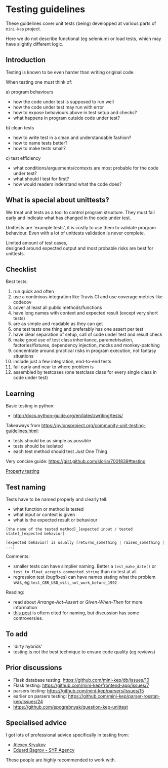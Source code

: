Testing guidelines
==================

These guidelines cover unit tests (being) developped at various parts of ```mini-kep``` project.

Here we do not describe functional (eg selenium) or load tests, which may have slightly different logic. 

Introduction
------------

Testing is known to be even harder than writing original code. 

When testing one must think of:

a) program behaviours
- how the code under test is supposed to run well 
- how the code under test may run with error
- how to expose behaviours above in test setup and checks?
- what happens in program outside code under test?

b) clean tests
- how to write test in a clean and understandable fashion? 
- how to name tests better?
- how to make tests small?

c) test efficiency
- what conditions/arguements/contexts are most probable for the code under test?
- what should I test for first?
- how would readers inderstand what the code does?


What is special about unittests?
--------------------------------

We treat unit tests as a tool to control program structure. They must 
fail early and indicate what has changed in the code under test. 

Unittests are 'example tests', it is costly to use them 
to validate program behaviour. Even with a lot of unittests validation 
is never complete. 

Limited amount of test cases,  
designed around expected output and most probable risks are best for unittests.   

Checklist
----------

Best tests:
1. run quick and often
2. use a continious integration like Travis CI and use coverage metrics like codecov 
3. cover at least all public methods/functions
4. have long names with context and expected result (except very short tests)
5. are as simple and readable as they can get
6. one test tests one thing and preferably has one assert per test
7. have clear separation of setup, call of code under test and result check 
8. make good use of test class inheritance, parametrisation, factories/fixtures, dependency injection, mocks and monkey-patching
9. concentrate around practical risks in program execution, not fantasy situations  
10. include just a few integration, end-to-end tests
11. fail early and near to where problem is
12. assembled by testcases (one testclass class for every single class in code under test)


Learning
--------
Basic testing in python:
- <http://docs.python-guide.org/en/latest/writing/tests/>

Takeaways from <https://pylonsproject.org/community-unit-testing-guidelines.html>:
- tests should be as simple as possible
- tests should be isolated
- each test method should test Just One Thing

Very concise guide: <https://gist.github.com/sloria/7001839#testing>

[Property testing](http://hypothesis.works/articles/what-is-property-based-testing/)

Test naming
-----------

Tests have to be named properly and clearly tell:
- what function or method is tested
- what input or context is given
- what is the expected result or behaviour


```
[the name of the tested method]_[expected input / tested state]_[expected behavior]

[expected behavior] is usually [returns_something | raises_something | ...]
```
   

Comments:
  - smaller tests can have simplier naming. Better a ```test_make_date()``` or
    ```test_to_float_accepts_commented_string``` than no test at all  
  - regression test (bugfixes) can have names stating what the problem was, eg ```test_CBR_USD_will_not_work_before_1992```
  
Reading:  
  - read about *Arrange-Act-Assert* or *Given-When-Then* for more information
  - [this post](https://stackoverflow.com/questions/155436/unit-test-naming-best-practices) is oftern cited for naming, 
    but discussion has some controversies. 

To add 
--------
- 'dirty hybrids'
- testing is not the best technique to ensure code quality (eg reviews)

Prior discussions
-----------------
- Flask database testing: <https://github.com/mini-kep/db/issues/10>
- Flask testing: <https://github.com/mini-kep/frontend-app/issues/7>
- parsers testing: <https://github.com/mini-kep/parsers/issues/15>
- earlier on parsers testing: <https://github.com/mini-kep/parser-rosstat-kep/issues/24>
- <https://github.com/epogrebnyak/question-kep-unittest>


Specialised advice 
------------------
I got lots of  professional advice specifically in testing from:
- [Alexey Kryukov](https://www.upwork.com/fl/alexey) 
- [Eduard Bagrov - SYP Agency](https://www.upwork.com/freelancers/~01ce161462df65feaa) 

These people are highly recommended to work with. 
